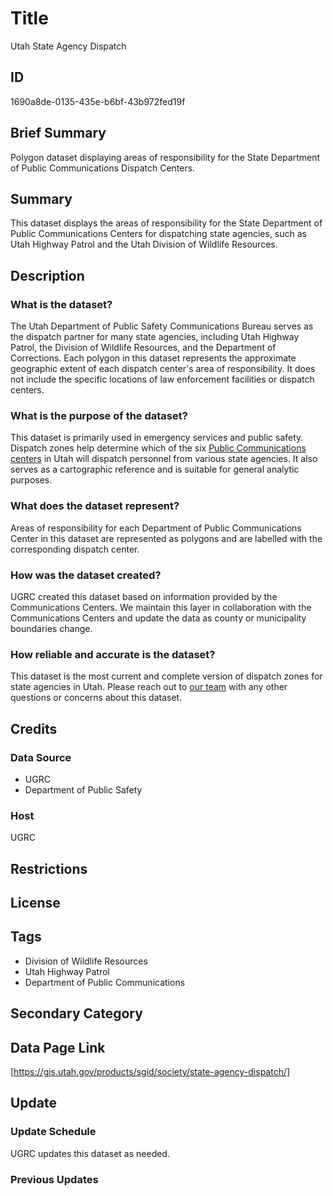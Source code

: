 # Title

Utah State Agency Dispatch

## ID

1690a8de-0135-435e-b6bf-43b972fed19f

## Brief Summary

Polygon dataset displaying areas of responsibility for the State Department of Public Communications Dispatch Centers.

## Summary

This dataset displays the areas of responsibility for the State Department of Public Communications Centers for dispatching state agencies, such as Utah Highway Patrol and the Utah Division of Wildlife Resources.

## Description

### What is the dataset?

The Utah Department of Public Safety Communications Bureau serves as the dispatch partner for many state agencies, including Utah Highway Patrol, the Division of Wildlife Resources, and the Department of Corrections. Each polygon in this dataset represents the approximate geographic extent of each dispatch center's area of responsibility. It does not include the specific locations of law enforcement facilities or dispatch centers.

### What is the purpose of the dataset?

This dataset is primarily used in emergency services and public safety. Dispatch zones help determine which of the six [Public Communications centers](https://dps.utah.gov/dispatch/) in Utah will dispatch personnel from various state agencies. It also serves as a cartographic reference and is suitable for general analytic purposes.

### What does the dataset represent?

Areas of responsibility for each Department of Public Communications Center in this dataset are represented as polygons and are labelled with the corresponding dispatch center.

### How was the dataset created?

UGRC created this dataset based on information provided by the Communications Centers. We maintain this layer in collaboration with the Communications Centers and update the data as county or municipality boundaries change.

### How reliable and accurate is the dataset?

This dataset is the most current and complete version of dispatch zones for state agencies in Utah. Please reach out to [our team](https://gis.utah.gov/contact/) with any other questions or concerns about this dataset.

## Credits

### Data Source

- UGRC
- Department of Public Safety

### Host

UGRC

## Restrictions

## License

## Tags

- Division of Wildlife Resources
- Utah Highway Patrol
- Department of Public Communications

## Secondary Category

## Data Page Link

[https://gis.utah.gov/products/sgid/society/state-agency-dispatch/]

## Update

### Update Schedule

UGRC updates this dataset as needed.

### Previous Updates
